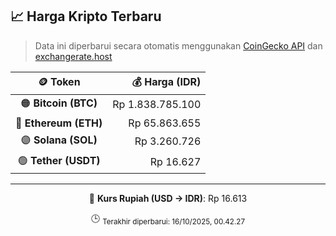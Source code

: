 

<!-- HARGA_KRIPTO -->
## 📈 Harga Kripto Terbaru

> Data ini diperbarui secara otomatis menggunakan [CoinGecko API](https://www.coingecko.com/) dan [exchangerate.host](https://exchangerate.host/)

<div align="center">

| 🪙 Token | 💰 Harga (IDR) |
|:------:|---------------:|
| 🟠 **Bitcoin (BTC)**   | Rp 1.838.785.100 |
| 🔵 **Ethereum (ETH)**  | Rp 65.863.655 |
| 🟣 **Solana (SOL)**    | Rp 3.260.726 |
| 🟢 **Tether (USDT)**   | Rp 16.627 |

---

💱 **Kurs Rupiah (USD → IDR)**: Rp 16.613

🕒 <sub>Terakhir diperbarui: 16/10/2025, 00.42.27</sub>

</div>
<!-- /HARGA_KRIPTO -->